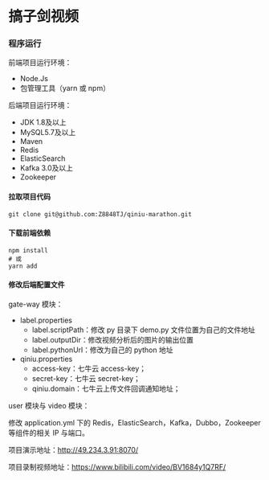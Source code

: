 # 搞子剑视频

### 程序运行

前端项目运行环境：

- Node.Js
- 包管理工具（yarn 或 npm）

后端项目运行环境：

- JDK 1.8及以上
- MySQL5.7及以上
- Maven
- Redis
- ElasticSearch
- Kafka 3.0及以上
- Zookeeper

#### 拉取项目代码

```
git clone git@github.com:Z8848TJ/qiniu-marathon.git
```

#### 下载前端依赖

```
npm install
# 或
yarn add
```

#### 修改后端配置文件

gate-way 模块：

- label.properties
  - label.scriptPath：修改 py 目录下 demo.py 文件位置为自己的文件地址
  - label.outputDir：修改视频分析后的图片的输出位置
  - label.pythonUrl：修改为自己的 python 地址
- qiniu.properties
  - access-key：七牛云 access-key；
  - secret-key：七牛云 secret-key；
  - qiniu.domain：七牛云上传文件回调通知地址；

user 模块与 video 模块：

修改 application.yml 下的 Redis，ElasticSearch，Kafka，Dubbo，Zookeeper 等组件的相关 IP 与端口。

项目演示地址：http://49.234.3.91:8070/

项目录制视频地址：https://www.bilibili.com/video/BV1684y1Q7RF/